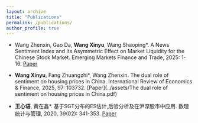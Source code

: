 ```yaml
---
layout: archive
title: "Publications"
permalink: /publications/
author_profile: true
---
```

* Wang Zhenxin, Gao Da, **Wang Xinyu**, Wang Shaoping*. A News Sentiment Index and Its Asymmetric Effect on Market Liquidity for the Chinese Stock Market. Emerging Markets Finance and Trade, 2025: 1-16. [Paper](https://www.tandfonline.com/doi/full/10.1080/1540496X.2025.2474720)

* **Wang Xinyu**, Fang Zhuangzhi*, Wang Zhenxin. The dual role of sentiment on housing prices in China. International Review of Economics & Finance, 2025, 97: 103732. [Paper](../assets/The dual role of sentiment on housing prices in China.pdf)

* **王心语**, 黄在鑫*. 基于SGT分布的ES估计,后验分析及在沪深股市中应用. 数理统计与管理, 2020, 39(02): 341-353. [Paper](../assets/Paper1.pdf)
